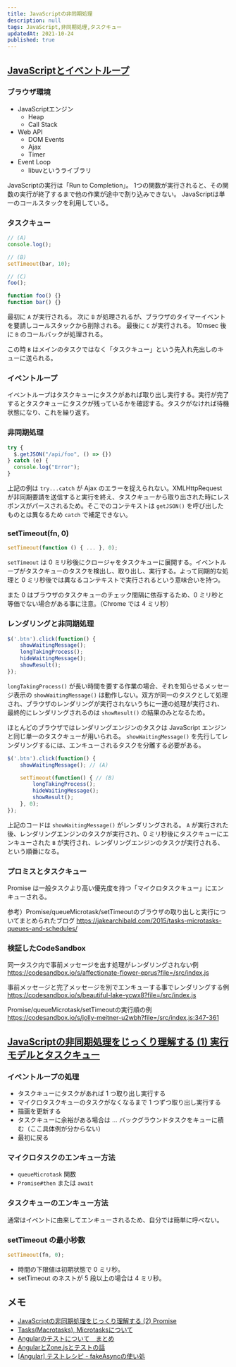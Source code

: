 ```yaml
---
title: JavaScriptの非同期処理
description: null
tags: JavaScript,非同期処理,タスクキュー
updatedAt: 2021-10-24
published: true
---
```


## [JavaScriptとイベントループ](https://meetup-jp.toast.com/896)

### ブラウザ環境

- JavaScriptエンジン
  - Heap
  - Call Stack
- Web API
  - DOM Events
  - Ajax
  - Timer
- Event Loop
  - libuvというライブラリ

JavaScriptの実行は「Run to Completion」。
1つの関数が実行されると、その関数の実行が終了するまで他の作業が途中で割り込みできない。
JavaScriptは単一のコールスタックを利用している。

### タスクキュー

```ts
// (A)
console.log();

// (B)
setTimeout(bar, 10);

// (C)
foo();

function foo() {}
function bar() {}
```

最初に `A` が実行される。
次に `B` が処理されるが、ブラウザのタイマーイベントを要請しコールスタックから削除される。
最後に `C` が実行される。
10msec 後に `B` のコールバックが処理される。

この時 `B` はメインのタスクではなく「タスクキュー」という先入れ先出しのキューに送られる。

### イベントループ

イベントループはタスクキューにタスクがあれば取り出し実行する。実行が完了するとタスクキューにタスクが残っているかを確認する。タスクがなければ待機状態になり、これを繰り返す。

### 非同期処理

```ts
try {
  $.getJSON("/api/foo", () => {})
} catch (e) {
  console.log("Error");
}
```

上記の例は `try...catch` が Ajax のエラーを捉えられない。XMLHttpRequest が非同期要請を送信すると実行を終え、タスクキューから取り出された時にレスポンスがパースされるため。そこでのコンテキストは `getJSON()` を呼び出したものとは異なるため `catch` で補足できない。

### setTimeout(fn, 0)

```ts
setTimeout(function () { ... }, 0);
```

`setTimeout` は 0 ミリ秒後にクロージャをタスクキューに展開する。イベントループがタスクキューのタスクを検出し、取り出し、実行する。よって同期的な処理と 0 ミリ秒後では異なるコンテキストで実行されるという意味合いを持つ。

また 0 はブラウザのタスクキューのチェック間隔に依存するため、0 ミリ秒と等価でない場合がある事に注意。（Chrome では 4 ミリ秒）


### レンダリングと非同期処理

```ts
$('.btn').click(function() {
    showWaitingMessage();
    longTakingProcess();
    hideWaitingMessage();
    showResult();
});
```

`longTakingProcess()` が長い時間を要する作業の場合、それを知らせるメッセージ表示の `showWaitingMessage()` は動作しない。双方が同一のタスクとして処理され、ブラウザのレンダリングが実行されないうちに一連の処理が実行され、最終的にレンダリングされるのは `showResult()` の結果のみとなるため。

ほとんどのブラウザではレンダリングエンジンのタスクは JavaScript エンジンと同じ単一のタスクキューが用いられる。 `showWaitingMessage()` を先行してレンダリングするには、エンキューされるタスクを分離する必要がある。

```ts
$('.btn').click(function() {
    showWaitingMessage(); // (A)

    setTimeout(function() { // (B)
        longTakingProcess();
        hideWaitingMessage();
        showResult();
    }, 0);
});
```

上記のコードは `showWaitingMessage()` がレンダリングされる。 `A` が実行された後、レンダリングエンジンのタスクが実行され、0 ミリ秒後にタスクキューにエンキューされた `B` が実行され、レンダリングエンジンのタスクが実行される、という順番になる。

### プロミスとタスクキュー

Promise は一般タスクより高い優先度を持つ「マイクロタスクキュー」にエンキューされる。

参考）Promise/queueMicrotask/setTimeoutのブラウザの取り出しと実行についてまとめられたブログ
https://jakearchibald.com/2015/tasks-microtasks-queues-and-schedules/

### 検証したCodeSandbox

同一タスク内で事前メッセージを出す処理がレンダリングされない例
https://codesandbox.io/s/affectionate-flower-eprus?file=/src/index.js

事前メッセージと完了メッセージを別でエンキューする事でレンダリングする例
https://codesandbox.io/s/beautiful-lake-ycwx8?file=/src/index.js

Promise/queueMicrotask/setTimeoutの実行順の例
https://codesandbox.io/s/jolly-meitner-u2wbh?file=/src/index.js:347-361

## [JavaScriptの非同期処理をじっくり理解する \(1\) 実行モデルとタスクキュー](https://zenn.dev/qnighy/articles/345aa9cae02d9d)

### イベントループの処理

- タスクキューにタスクがあれば 1 つ取り出し実行する
- マイクロタスクキューのタスクがなくなるまで 1 つずつ取り出し実行する
- 描画を更新する
- タスクキューに余裕がある場合は ... バックグラウンドタスクをキューに積む（ここ具体例が分からない）
- 最初に戻る

### マイクロタスクのエンキュー方法

- `queueMicrotask` 関数
- `Promise#then` または `await`

### タスクキューのエンキュー方法

通常はイベントに由来してエンキューされるため、自分では簡単に呼べない。

### setTimeout の最小秒数

```ts
setTimeout(fn, 0);
```

- 時間の下限値は初期状態で 0 ミリ秒。
- setTimeout のネストが 5 段以上の場合は 4 ミリ秒。

## メモ

- [JavaScriptの非同期処理をじっくり理解する \(2\) Promise](https://zenn.dev/qnighy/articles/0aa6ec47248d80)
- [Tasks\(Macrotasks\), Microtasksについて](https://christina04.hatenablog.com/entry/2017/03/13/190000)
- [Angularのテストについて　まとめ](https://gist.github.com/aliyome/4cb1fd5c92c2745083f8f82e89a58b79)
- [AngularとZone\.jsとテストの話](https://qiita.com/Quramy/items/83f4fbc6755309f78ad2)
- [\[Angular\] テストレシピ \- fakeAsyncの使い処](https://qiita.com/sengoku/items/272bba52daace2e617ba)
